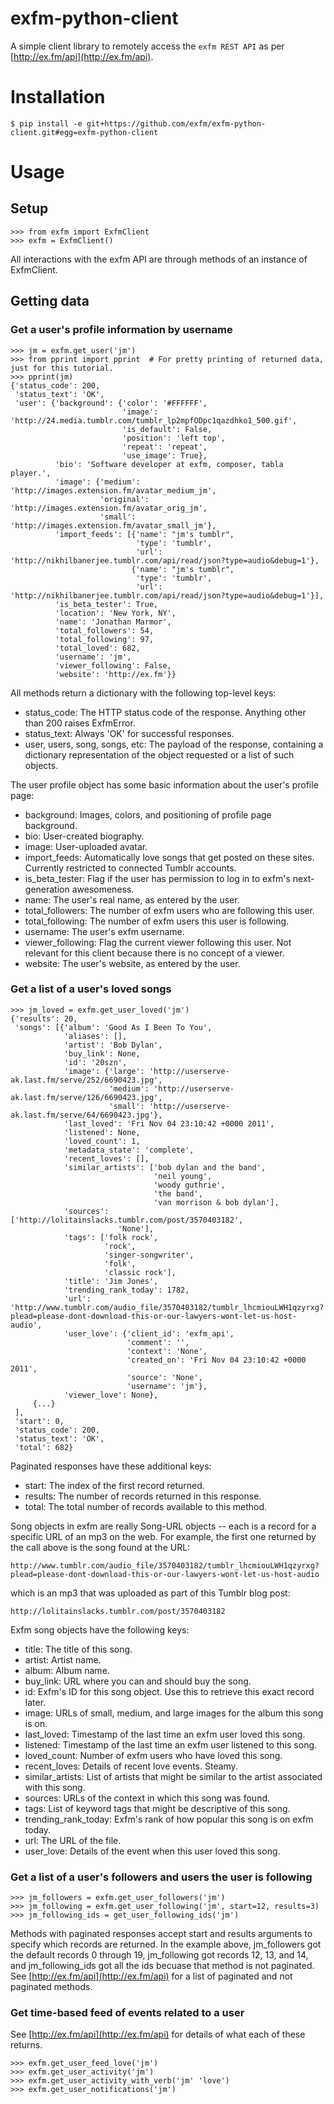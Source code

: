 exfm-python-client
====================

A simple client library to remotely access the `exfm REST API` as per [http://ex.fm/api](http://ex.fm/api).

# Installation

    $ pip install -e git+https://github.com/exfm/exfm-python-client.git#egg=exfm-python-client

# Usage

## Setup

    >>> from exfm import ExfmClient
    >>> exfm = ExfmClient()

All interactions with the exfm API are through methods of an instance of ExfmClient.

## Getting data

### Get a user's profile information by username

    >>> jm = exfm.get_user('jm')
    >>> from pprint import pprint  # For pretty printing of returned data, just for this tutorial.
    >>> pprint(jm)
    {'status_code': 200,
     'status_text': 'OK',
     'user': {'background': {'color': '#FFFFFF',
                             'image': 'http://24.media.tumblr.com/tumblr_lp2mpfODpc1qazdhko1_500.gif',
                             'is_default': False,
                             'position': 'left top',
                             'repeat': 'repeat',
                             'use_image': True},
              'bio': 'Software developer at exfm, composer, tabla player.',
              'image': {'medium': 'http://images.extension.fm/avatar_medium_jm',
                        'original': 'http://images.extension.fm/avatar_orig_jm',
                        'small': 'http://images.extension.fm/avatar_small_jm'},
              'import_feeds': [{'name': "jm's tumblr",
                                'type': 'tumblr',
                                'url': 'http://nikhilbanerjee.tumblr.com/api/read/json?type=audio&debug=1'},
                               {'name': "jm's tumblr",
                                'type': 'tumblr',
                                'url': 'http://nikhilbanerjee.tumblr.com/api/read/json?type=audio&debug=1'}],
              'is_beta_tester': True,
              'location': 'New York, NY',
              'name': 'Jonathan Marmor',
              'total_followers': 54,
              'total_following': 97,
              'total_loved': 682,
              'username': 'jm',
              'viewer_following': False,
              'website': 'http://ex.fm'}}

All methods return a dictionary with the following top-level keys:

* status_code:  The HTTP status code of the response.  Anything other than 200 raises ExfmError.
* status_text:  Always 'OK' for successful responses.
* user, users, song, songs, etc:  The payload of the response, containing a dictionary representation of the object requested or a list of such objects.

The user profile object has some basic information about the user's profile page:

* background:  Images, colors, and positioning of profile page background.
* bio:  User-created biography.
* image:  User-uploaded avatar.
* import_feeds:  Automatically love songs that get posted on these sites.  Currently restricted to connected Tumblr accounts.
* is_beta_tester:  Flag if the user has permission to log in to exfm's next-generation awesomeness.
* name:  The user's real name, as entered by the user.
* total_followers:  The number of exfm users who are following this user.
* total_following:  The number of exfm users this user is following.
* username:  The user's exfm username.
* viewer_following:  Flag the current viewer following this user.  Not relevant for this client because there is no concept of a viewer.
* website:  The user's website, as entered by the user.

### Get a list of a user's loved songs

    >>> jm_loved = exfm.get_user_loved('jm')
    {'results': 20,
     'songs': [{'album': 'Good As I Been To You',
                'aliases': [],
                'artist': 'Bob Dylan',
                'buy_link': None,
                'id': '20szn',
                'image': {'large': 'http://userserve-ak.last.fm/serve/252/6690423.jpg',
                          'medium': 'http://userserve-ak.last.fm/serve/126/6690423.jpg',
                          'small': 'http://userserve-ak.last.fm/serve/64/6690423.jpg'},
                'last_loved': 'Fri Nov 04 23:10:42 +0000 2011',
                'listened': None,
                'loved_count': 1,
                'metadata_state': 'complete',
                'recent_loves': [],
                'similar_artists': ['bob dylan and the band',
                                    'neil young',
                                    'woody guthrie',
                                    'the band',
                                    'van morrison & bob dylan'],
                'sources': ['http://lolitainslacks.tumblr.com/post/3570403182',
                            'None'],
                'tags': ['folk rock',
                         'rock',
                         'singer-songwriter',
                         'folk',
                         'classic rock'],
                'title': 'Jim Jones',
                'trending_rank_today': 1782,
                'url': 'http://www.tumblr.com/audio_file/3570403182/tumblr_lhcmiouLWH1qzyrxg?plead=please-dont-download-this-or-our-lawyers-wont-let-us-host-audio',
                'user_love': {'client_id': 'exfm_api',
                              'comment': '',
                              'context': 'None',
                              'created_on': 'Fri Nov 04 23:10:42 +0000 2011',
                              'source': 'None',
                              'username': 'jm'},
                'viewer_love': None},
         {...}
     ],
     'start': 0,
     'status_code': 200,
     'status_text': 'OK',
     'total': 682}

Paginated responses have these additional keys:

* start:  The index of the first record returned.
* results:  The number of records returned in this response.
* total:  The total number of records available to this method.

Song objects in exfm are really Song-URL objects -- each is a record for a specific URL of an mp3 on the web.  For example, the first one returned by the call above is the song found at the URL:

    http://www.tumblr.com/audio_file/3570403182/tumblr_lhcmiouLWH1qzyrxg?plead=please-dont-download-this-or-our-lawyers-wont-let-us-host-audio

which is an mp3 that was uploaded as part of this Tumblr blog post:

    http://lolitainslacks.tumblr.com/post/3570403182

Exfm song objects have the following keys:

* title:  The title of this song.
* artist:  Artist name.
* album:  Album name.
* buy_link:  URL where you can and should buy the song.
* id:  Exfm's ID for this song object.  Use this to retrieve this exact record later.
* image:  URLs of small, medium, and large images for the album this song is on.
* last_loved:  Timestamp of the last time an exfm user loved this song.
* listened:  Timestamp of the last time an exfm user listened to this song.
* loved_count:  Number of exfm users who have loved this song.
* recent_loves:  Details of recent love events.  Steamy.
* similar_artists:  List of artists that might be similar to the artist associated with this song.
* sources:  URLs of the context in which this song was found.
* tags:  List of keyword tags that might be descriptive of this song.
* trending_rank_today:  Exfm's rank of how popular this song is on exfm today.
* url:  The URL of the file.
* user_love:  Details of the event when this user loved this song.

### Get a list of a user's followers and users the user is following

    >>> jm_followers = exfm.get_user_followers('jm')
    >>> jm_following = exfm.get_user_following('jm', start=12, results=3)
    >>> jm_following_ids = get_user_following_ids('jm')

Methods with paginated responses accept start and results arguments to specify which records are returned.  In the example above, jm_followers got the default records 0 through 19, jm_following got records 12, 13, and 14, and jm_following_ids got all the ids becuase that method is not paginated.  See [http://ex.fm/api](http://ex.fm/api) for a list of paginated and not paginated methods.

### Get time-based feed of events related to a user

See [http://ex.fm/api](http://ex.fm/api) for details of what each of these returns.

    >>> exfm.get_user_feed_love('jm')
    >>> exfm.get_user_activity('jm')
    >>> exfm.get_user_activity_with_verb('jm' 'love')
    >>> exfm.get_user_notifications('jm')


